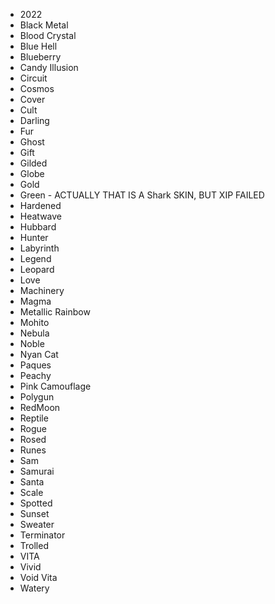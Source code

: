 - 2022
- Black Metal
- Blood Crystal
- Blue Hell
- Blueberry
- Candy Illusion
- Circuit
- Cosmos
- Cover
- Cult
- Darling
- Fur
- Ghost
- Gift
- Gilded
- Globe
- Gold
- Green - ACTUALLY THAT IS A Shark SKIN, BUT XIP FAILED
- Hardened
- Heatwave
- Hubbard
- Hunter
- Labyrinth
- Legend
- Leopard
- Love
- Machinery
- Magma
- Metallic Rainbow
- Mohito
- Nebula
- Noble
- Nyan Cat
- Paques
- Peachy
- Pink Camouflage
- Polygun
- RedMoon
- Reptile
- Rogue
- Rosed
- Runes
- Sam
- Samurai
- Santa
- Scale
- Spotted
- Sunset
- Sweater
- Terminator
- Trolled
- VITA
- Vivid
- Void Vita
- Watery
